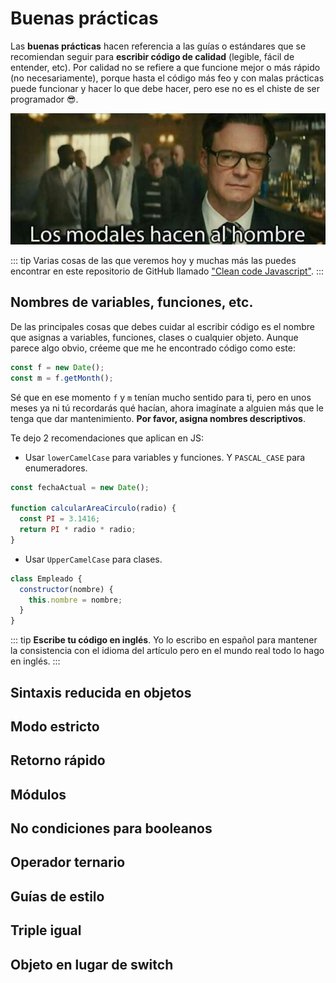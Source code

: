 # Buenas prácticas

Las **buenas prácticas** hacen referencia a las guías o estándares que se recomiendan seguir para **escribir código de calidad** (legible, fácil de entender, etc). Por calidad no se refiere a que funcione mejor o más rápido (no necesariamente), porque hasta el código más feo y con malas prácticas puede funcionar y hacer lo que debe hacer, pero ese no es el chiste de ser programador 😎.

![Polite](./polite.jpg)

::: tip
Varias cosas de las que veremos hoy y muchas más las puedes encontrar en este repositorio de GitHub llamado ["Clean code Javascript"](https://github.com/ryanmcdermott/clean-code-javascript).
:::

## Nombres de variables, funciones, etc.

De las principales cosas que debes cuidar al escribir código es el nombre que asignas a variables, funciones, clases o cualquier objeto. Aunque parece algo obvio, créeme que me he encontrado código como este:

```js
const f = new Date();
const m = f.getMonth();
```

Sé que en ese momento `f` y `m` tenían mucho sentido para ti, pero en unos meses ya ni tú recordarás qué hacían, ahora imagínate a alguien más que le tenga que dar mantenimiento. **Por favor, asigna nombres descriptivos**.

Te dejo 2 recomendaciones que aplican en JS:

- Usar `lowerCamelCase` para variables y funciones. Y `PASCAL_CASE` para enumeradores.

```js
const fechaActual = new Date();

function calcularAreaCirculo(radio) {
  const PI = 3.1416;
  return PI * radio * radio;
}
```

- Usar `UpperCamelCase` para clases.

```js
class Empleado {
  constructor(nombre) {
    this.nombre = nombre;
  }
}
```

::: tip
**Escribe tu código en inglés**. Yo lo escribo en español para mantener la consistencia con el idioma del artículo pero en el mundo real todo lo hago en inglés.
:::

## Sintaxis reducida en objetos

## Modo estricto

## Retorno rápido

## Módulos

## No condiciones para booleanos

## Operador ternario

## Guías de estilo

## Triple igual

## Objeto en lugar de switch
